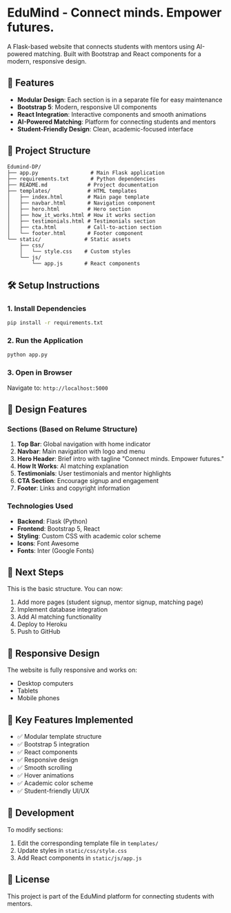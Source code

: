 # EduMind - Connect minds. Empower futures.

A Flask-based website that connects students with mentors using AI-powered matching. Built with Bootstrap and React components for a modern, responsive design.

## 🚀 Features

- **Modular Design**: Each section is in a separate file for easy maintenance
- **Bootstrap 5**: Modern, responsive UI components
- **React Integration**: Interactive components and smooth animations
- **AI-Powered Matching**: Platform for connecting students and mentors
- **Student-Friendly Design**: Clean, academic-focused interface

## 📁 Project Structure

```
Edumind-DP/
├── app.py                 # Main Flask application
├── requirements.txt       # Python dependencies
├── README.md             # Project documentation
├── templates/            # HTML templates
│   ├── index.html        # Main page template
│   ├── navbar.html       # Navigation component
│   ├── hero.html         # Hero section
│   ├── how_it_works.html # How it works section
│   ├── testimonials.html # Testimonials section
│   ├── cta.html          # Call-to-action section
│   └── footer.html       # Footer component
└── static/              # Static assets
    ├── css/
    │   └── style.css    # Custom styles
    └── js/
        └── app.js       # React components
```

## 🛠️ Setup Instructions

### 1. Install Dependencies
```bash
pip install -r requirements.txt
```

### 2. Run the Application
```bash
python app.py
```

### 3. Open in Browser
Navigate to: `http://localhost:5000`

## 🎨 Design Features

### Sections (Based on Relume Structure)
1. **Top Bar**: Global navigation with home indicator
2. **Navbar**: Main navigation with logo and menu
3. **Hero Header**: Brief intro with tagline "Connect minds. Empower futures."
4. **How It Works**: AI matching explanation
5. **Testimonials**: User testimonials and mentor highlights
6. **CTA Section**: Encourage signup and engagement
7. **Footer**: Links and copyright information

### Technologies Used
- **Backend**: Flask (Python)
- **Frontend**: Bootstrap 5, React
- **Styling**: Custom CSS with academic color scheme
- **Icons**: Font Awesome
- **Fonts**: Inter (Google Fonts)

## 🚀 Next Steps

This is the basic structure. You can now:
1. Add more pages (student signup, mentor signup, matching page)
2. Implement database integration
3. Add AI matching functionality
4. Deploy to Heroku
5. Push to GitHub

## 📱 Responsive Design

The website is fully responsive and works on:
- Desktop computers
- Tablets
- Mobile phones

## 🎯 Key Features Implemented

- ✅ Modular template structure
- ✅ Bootstrap 5 integration
- ✅ React components
- ✅ Responsive design
- ✅ Smooth scrolling
- ✅ Hover animations
- ✅ Academic color scheme
- ✅ Student-friendly UI/UX

## 🔧 Development

To modify sections:
1. Edit the corresponding template file in `templates/`
2. Update styles in `static/css/style.css`
3. Add React components in `static/js/app.js`

## 📄 License

This project is part of the EduMind platform for connecting students with mentors. 